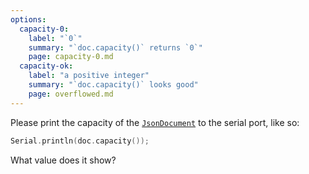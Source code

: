 ```yaml
---
options:
  capacity-0:
    label: "`0`"
    summary: "`doc.capacity()` returns `0`"
    page: capacity-0.md
  capacity-ok:
    label: "a positive integer"
    summary: "`doc.capacity()` looks good"
    page: overflowed.md
---
```


Please print the capacity of the [`JsonDocument`](/v6/api/jsondocument/) to the serial port, like so:

```c++
Serial.println(doc.capacity());
```

What value does it show?
